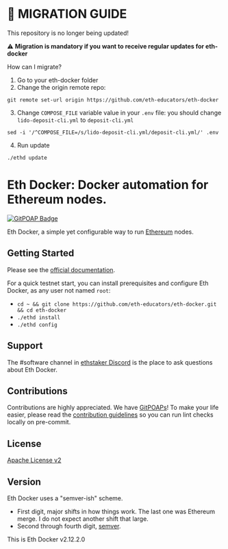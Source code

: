 # 🚸 MIGRATION GUIDE

This repository is no longer being updated!

⚠️ **Migration is mandatory if you want to receive regular updates for eth-docker**

How can I migrate?

1. Go to your eth-docker folder
2. Change the origin remote repo:
```
git remote set-url origin https://github.com/eth-educators/eth-docker
```
3. Change `COMPOSE_FILE` variable value in your `.env` file: you should change `lido-deposit-cli.yml` to `deposit-cli.yml`
```
sed -i '/^COMPOSE_FILE=/s/lido-deposit-cli.yml/deposit-cli.yml/' .env
```
4. Run update
```
./ethd update
```


# Eth Docker: Docker automation for Ethereum nodes.

[![GitPOAP Badge](https://public-api.gitpoap.io/v1/repo/eth-educators/eth-docker/badge)](https://www.gitpoap.io/gh/eth-educators/eth-docker)

Eth Docker, a simple yet configurable way to run [Ethereum](https://ethereum.org/roadmap/) nodes.

## Getting Started

Please see the [official documentation](https://ethdocker.com).

For a quick testnet start, you can install prerequisites and configure Eth Docker, as any user not named `root`:

* `cd ~ && git clone https://github.com/eth-educators/eth-docker.git && cd eth-docker`
* `./ethd install`
* `./ethd config`

## Support

The #software channel in [ethstaker Discord](https://discord.gg/ethstaker) is the place to ask questions about Eth Docker.

## Contributions

Contributions are highly appreciated. We have [GitPOAPs](https://www.gitpoap.io/gh/eth-educators/eth-docker)! To make your life easier,
please read the [contribution guidelines](CONTRIBUTING.md) so you can run lint checks locally on pre-commit.

## License

[Apache License v2](LICENSE)

## Version

Eth Docker uses a "semver-ish" scheme.
- First digit, major shifts in how things work. The last one was Ethereum merge. I do not expect another shift that
large.
- Second through fourth digit, [semver](https://semver.org/).

This is Eth Docker v2.12.2.0
